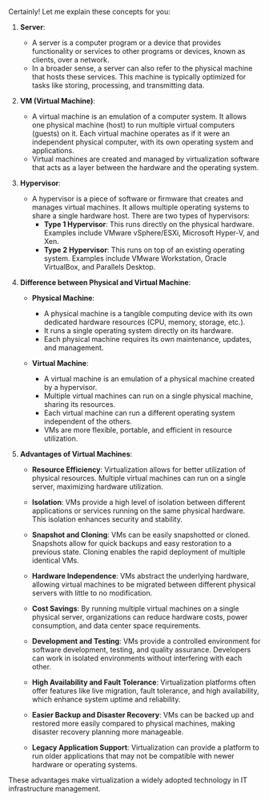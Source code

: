 Certainly! Let me explain these concepts for you:

1. **Server**:
   - A server is a computer program or a device that provides functionality or services to other programs or devices, known as clients, over a network. 
   - In a broader sense, a server can also refer to the physical machine that hosts these services. This machine is typically optimized for tasks like storing, processing, and transmitting data.

2. **VM (Virtual Machine)**:
   - A virtual machine is an emulation of a computer system. It allows one physical machine (host) to run multiple virtual computers (guests) on it. Each virtual machine operates as if it were an independent physical computer, with its own operating system and applications.
   - Virtual machines are created and managed by virtualization software that acts as a layer between the hardware and the operating system.

3. **Hypervisor**:
   - A hypervisor is a piece of software or firmware that creates and manages virtual machines. It allows multiple operating systems to share a single hardware host. There are two types of hypervisors:
      - **Type 1 Hypervisor**: This runs directly on the physical hardware. Examples include VMware vSphere/ESXi, Microsoft Hyper-V, and Xen.
      - **Type 2 Hypervisor**: This runs on top of an existing operating system. Examples include VMware Workstation, Oracle VirtualBox, and Parallels Desktop.

4. **Difference between Physical and Virtual Machine**:
   - **Physical Machine**:
     - A physical machine is a tangible computing device with its own dedicated hardware resources (CPU, memory, storage, etc.).
     - It runs a single operating system directly on its hardware.
     - Each physical machine requires its own maintenance, updates, and management.

   - **Virtual Machine**:
     - A virtual machine is an emulation of a physical machine created by a hypervisor.
     - Multiple virtual machines can run on a single physical machine, sharing its resources.
     - Each virtual machine can run a different operating system independent of the others.
     - VMs are more flexible, portable, and efficient in resource utilization.

5. **Advantages of Virtual Machines**:

   - **Resource Efficiency**: Virtualization allows for better utilization of physical resources. Multiple virtual machines can run on a single server, maximizing hardware utilization.

   - **Isolation**: VMs provide a high level of isolation between different applications or services running on the same physical hardware. This isolation enhances security and stability.

   - **Snapshot and Cloning**: VMs can be easily snapshotted or cloned. Snapshots allow for quick backups and easy restoration to a previous state. Cloning enables the rapid deployment of multiple identical VMs.

   - **Hardware Independence**: VMs abstract the underlying hardware, allowing virtual machines to be migrated between different physical servers with little to no modification.

   - **Cost Savings**: By running multiple virtual machines on a single physical server, organizations can reduce hardware costs, power consumption, and data center space requirements.

   - **Development and Testing**: VMs provide a controlled environment for software development, testing, and quality assurance. Developers can work in isolated environments without interfering with each other.

   - **High Availability and Fault Tolerance**: Virtualization platforms often offer features like live migration, fault tolerance, and high availability, which enhance system uptime and reliability.

   - **Easier Backup and Disaster Recovery**: VMs can be backed up and restored more easily compared to physical machines, making disaster recovery planning more manageable.

   - **Legacy Application Support**: Virtualization can provide a platform to run older applications that may not be compatible with newer hardware or operating systems.

These advantages make virtualization a widely adopted technology in IT infrastructure management.